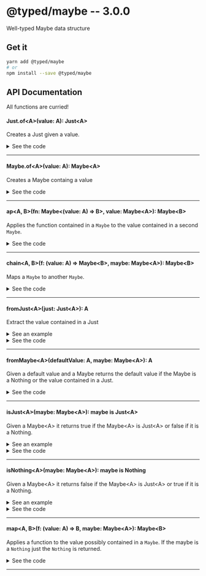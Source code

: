 # @typed/maybe -- 3.0.0

Well-typed Maybe data structure

## Get it
```sh
yarn add @typed/maybe
# or
npm install --save @typed/maybe
```

## API Documentation

All functions are curried!

#### Just.of\<A\>(value: A): Just\<A\>

<p>

Creates a Just given a value. 

</p>


<details>
<summary>See the code</summary>

```typescript

export function of<A>(value: A): Just<A> {
  return { '@typed/Just': value }
}
}

```

</details>
<hr />


#### Maybe.of\<A\>(value: A): Maybe\<A\>

<p>

Creates a Maybe containg a value

</p>


<details>
<summary>See the code</summary>

```typescript

export const of: <A>(value: A) => Maybe<A> = Just.of
}

```

</details>
<hr />


#### ap\<A, B\>(fn: Maybe\<(value: A) =\> B\>, value: Maybe\<A\>): Maybe\<B\>

<p>

Applies the function contained in a `Maybe` to the value contained in a 
second `Maybe`.

</p>


<details>
<summary>See the code</summary>

```typescript

export const ap: MaybeAp = curry2(__ap)

function __ap<A, B>(fn: Maybe<(value: A) => B>, maybe: Maybe<A>): Maybe<B> {
  return chain(f => map(f, maybe), fn)
}

export interface MaybeAp {
  <A, B>(fn: Maybe<(value: A) => B>, value: Maybe<A>): Maybe<B>
  <A, B>(fn: Maybe<(value: A) => B>): (value: Maybe<A>) => Maybe<B>
}

```

</details>
<hr />


#### chain\<A, B\>(f: (value: A) =\> Maybe\<B\>, maybe: Maybe\<A\>): Maybe\<B\>

<p>

Maps a `Maybe` to another `Maybe`.

</p>


<details>
<summary>See the code</summary>

```typescript

export const chain: MaybeChain = curry2(__chain)

function __chain<A, B>(f: (value: A) => Maybe<B>, maybe: Maybe<A>): Maybe<B> {
  return isNothing(maybe) ? maybe : f(fromJust(maybe))
}

export interface MaybeChain {
  <A, B>(f: (value: A) => Maybe<B>, maybe: Maybe<A>): Maybe<B>
  <A, B>(f: (value: A) => Maybe<B>): (maybe: Maybe<A>) => Maybe<B>
}

```

</details>
<hr />


#### fromJust\<A\>(just: Just\<A\>): A

<p>

Extract the value contained in a Just

</p>


<details>
  <summary>See an example</summary>
  
```typescript
import { fromJust, Just } from '@typed/maybe'

const value = fromJust(Just.of(1))
console.log(value) // logs '1'
```

</details>

<details>
<summary>See the code</summary>

```typescript

export function fromJust<A>(just: Just<A>): A {
  return just['@typed/Just']
}

```

</details>
<hr />


#### fromMaybe\<A\>(defaultValue: A, maybe: Maybe\<A\>): A

<p>

Given a default value and a Maybe returns the default value if the Maybe is a 
Nothing or the value contained in a Just.

</p>


<details>
<summary>See the code</summary>

```typescript

export const fromMaybe: FromMaybe = curry2(__fromMaybe)

function __fromMaybe<A>(defaultValue: A, maybe: Maybe<A>): A {
  return isJust(maybe) ? fromJust(maybe) : defaultValue
}

export interface FromMaybe {
  <A>(defaultValue: A, maybe: Maybe<A>): A
  <A>(defaultValue: A): (maybe: Maybe<A>) => A
}

```

</details>
<hr />


#### isJust\<A\>(maybe: Maybe\<A\>): maybe is Just\<A\>

<p>

Given a Maybe\<A\> it returns true if the Maybe\<A\> is Just\<A\> or 
false if it is a Nothing.

</p>


<details>
  <summary>See an example</summary>
  
```typescript
import { isJust, Nothing, Maybe } from '@typed/maybe'

console.log(isJust(Nothing)) // logs false
console.log(isJust(Maybe.of(1))) // logs true
```

</details>

<details>
<summary>See the code</summary>

```typescript

export function isJust<A>(maybe: Maybe<A>): maybe is Just<A> {
  return maybe.hasOwnProperty('@typed/Just')
}

```

</details>
<hr />


#### isNothing\<A\>(maybe: Maybe\<A\>): maybe is Nothing

<p>

Given a Maybe\<A\> it returns false if the Maybe\<A\> is Just\<A\> or 
true if it is a Nothing.

</p>


<details>
  <summary>See an example</summary>
  
```typescript
import { isNothing, Maybe, Nothing } from '@typed/maybe'

console.log(isNothing(Nothing)) // logs true
console.log(isNothing(Maybe.of(1))) // logs false
```

</details>

<details>
<summary>See the code</summary>

```typescript

export function isNothing<A>(maybe: Maybe<A>): maybe is Nothing {
  return (maybe as Nothing)['@typed/Nothing'] === true
}

```

</details>
<hr />


#### map\<A, B\>(f: (value: A) =\> B, maybe: Maybe\<A\>): Maybe\<B\>

<p>

Applies a function to the value possibly contained in a `Maybe`. If the 
maybe is a `Nothing` just the `Nothing` is returned.

</p>


<details>
<summary>See the code</summary>

```typescript

export const map: MaybeMap = curry2(__map)

function __map<A, B>(f: (value: A) => B, maybe: Maybe<A>): Maybe<B> {
  return chain(a => Maybe.of(f(a)), maybe)
}

export interface MaybeMap {
  <A, B>(f: (value: A) => B, maybe: Maybe<A>): Maybe<B>
  <A, B>(f: (value: A) => B): (maybe: Maybe<A>) => Maybe<B>
}

```

</details>
<hr />
